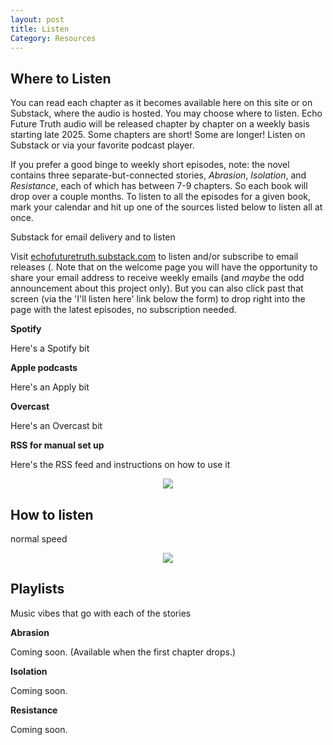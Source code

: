 ```yaml
---
layout: post
title: Listen
Category: Resources
---
```


## Where to Listen

You can read each chapter as it becomes available here on this site or on Substack, where the audio is hosted. You may choose where to listen. Echo Future Truth audio will be released chapter by chapter on a weekly basis starting late 2025. Some chapters are short! Some are longer! Listen on Substack or via your favorite podcast player. 

If you prefer a good binge to weekly short episodes, note: the novel contains three separate-but-connected stories, *Abrasion*, *Isolation*, and *Resistance*, each of which has between 7-9 chapters. So each book will drop over a couple months. To listen to all the episodes for a given book, mark your calendar and hit up one of the sources listed below to listen all at once. 

Substack for email delivery and to listen

Visit [echofuturetruth.substack.com](https://echofuturetruth.substack.com) to listen and/or subscribe to email releases (. Note that on the welcome page you will have the opportunity to share your email address to receive weekly emails (and *maybe* the odd announcement about this project only). But you can also click past that screen (via the 'I'll listen here' link below the form) to drop right into the page with the latest episodes, no subscription needed. 

**Spotify**

Here's a Spotify bit

**Apple podcasts**

Here's an Apply bit

**Overcast**

Here's an Overcast bit

**RSS for manual set up**

Here's the RSS feed and instructions on how to use it

<div style="text-align:center">
<img src="{{ '/assets/images/divider.svg' | relative_url }}" />
</div>

## How to listen

normal speed

<div style="text-align:center">
<img src="{{ '/assets/images/divider.svg' | relative_url }}" />
</div>

## Playlists

Music vibes that go with each of the stories

**Abrasion**

Coming soon. (Available when the first chapter drops.)

**Isolation**

Coming soon.

**Resistance**

Coming soon. 